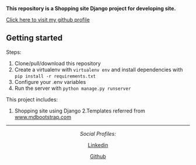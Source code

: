 

<strong>This repository is a Shopping site Django project for developing site.</strong>

<p align="center">
  <a href="https://github.com/Chauhan07Vivek"><p>Click here to visit my github profile</p></a>
</p>

## Getting started

Steps:

1. Clone/pull/download this repository
2. Create a virtualenv with `virtualenv env` and install dependencies with `pip install -r requirements.txt`
3. Configure your .env variables
4. Run the server with `python manage.py runserver`

This project includes:

1. Shopping site using Django 
2.Templates referred from www.mdbootstrap.com

---

<div align="center">

<i>Social Profiles:</i><br>

<a href="https://www.linkedin.com/in/vivek-chauhan-322429132/" target="_blank"><p>Linkedin <i class="fab fa-linkedin"></i></p></a>
<a href="https://www.linkedin.com/in/vivek-chauhan-322429132/" target="_blank"><p>Github <i class="fab fa-github"></i></p></a>

</div>
